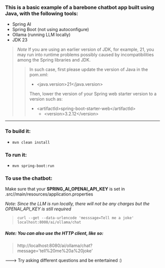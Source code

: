 ### This is a basic example of a barebone chatbot app built using Java, with the following tools:

- Spring AI
- Spring Boot (not using autoconfigure)
- Ollama (running LLM locally)
- JDK 23 
> *Note* If you are using an earlier version of JDK, for example, 21, you may run into runtime problems possibly caused by incompatibilities among the Spring libraries and JDK.
>> In such case, first please update the version of Java in the pom.xml:
>> - \<java.version\>21\</java.version\>
>> 
>> Then, lower the version of your Spring web starter version to a version such as:
>> + \<artifactId\>spring-boot-starter-web\</artifactId\>
>>    + \<version>3.2.12\</version>
>

****
### To build it:

- `mvn clean install`

### To run it:

- `mvn spring-boot:run`


### To use the chatbot:

Make sure that your **SPRING_AI_OPENAI_API_KEY** is set in .src//main/resources/application.properties

_Note: Since the LLM is run locally, there will not be any charges but the OPENAI_API_KEY is still required_
>`curl --get --data-urlencode 'messsage=Tell me a joke' localhost:8008/ai/ollama/chat`

##### Note: You can also use the HTTP client, like so:
> http://localhost:8080/ai/ollama/chat?message='tell%20me%20a%20joke'

---> Try asking different questions and be entertained :)